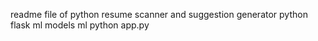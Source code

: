 readme file of python resume scanner and suggestion generator
python flask 
ml models
ml 
python app.py
